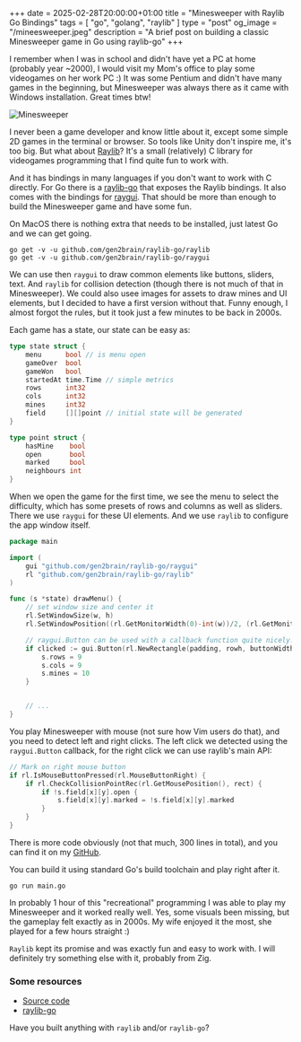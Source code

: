 +++
date = 2025-02-28T20:00:00+01:00
title = "Minesweeper with Raylib Go Bindings"
tags = [ "go", "golang", "raylib" ]
type = "post"
og_image = "/mineesweeper.jpeg"
description = "A brief post on building a classic Minesweeper game in Go using raylib-go"
+++

I remember when I was in school and didn't have yet a PC at home (probably year ~2000), I would visit my Mom's office to play some videogames on her work PC :) It was some Pentium and didn't have many games in the beginning, but Minesweeper was always there as it came with Windows installation. Great times btw!

![Minesweeper](/mineesweeper.jpeg)

I never been a game developer and know little about it, except some simple 2D games in the terminal or browser. So tools like Unity don't inspire me, it's too big. But what about [Raylib](https://www.raylib.com/)? It's a small (relatively) C library for videogames programming that I find quite fun to work with.

And it has bindings in many languages if you don't want to work with C directly. For Go there is a [raylib-go](https://github.com/gen2brain/raylib-go) that exposes the Raylib bindings. It also comes with the bindings for [raygui](https://pkg.go.dev/github.com/gen2brain/raylib-go/raygui). That should be more than enough to build the Minesweeper game and have some fun.

On MacOS there is nothing extra that needs to be installed, just latest Go and we can get going.

```
go get -v -u github.com/gen2brain/raylib-go/raylib
go get -v -u github.com/gen2brain/raylib-go/raygui
```

We can use then `raygui` to draw common elements like buttons, sliders, text. And `raylib` for collision detection (though there is not much of that in Minesweeper). We could also usee images for assets to draw mines and UI elements, but I decided to have a first version without that. Funny enough, I almost forgot the rules, but it took just a few minutes to be back in 2000s.

Each game has a state, our state can be easy as:

```go
type state struct {
    menu      bool // is menu open
    gameOver  bool
    gameWon   bool
    startedAt time.Time // simple metrics
    rows      int32
    cols      int32
    mines     int32
    field     [][]point // initial state will be generated
}

type point struct {
    hasMine    bool
    open       bool
    marked     bool
    neighbours int
}
```

When we open the game for the first time, we see the menu to select the difficulty, which has some presets of rows and columns as well as sliders. There we use `raygui` for these UI elements. And we use `raylib` to configure the app window itself.

```go
package main

import (
    gui "github.com/gen2brain/raylib-go/raygui"
    rl "github.com/gen2brain/raylib-go/raylib"
)

func (s *state) drawMenu() {
    // set window size and center it
    rl.SetWindowSize(w, h)
    rl.SetWindowPosition((rl.GetMonitorWidth(0)-int(w))/2, (rl.GetMonitorHeight(0)-int(h))/2)

    // raygui.Button can be used with a callback function quite nicely!
    if clicked := gui.Button(rl.NewRectangle(padding, rowh, buttonWidth, size), "BEGINNER"); clicked {
        s.rows = 9
        s.cols = 9
        s.mines = 10
    }


    // ...
}
```

You play Minesweeper with mouse (not sure how Vim users do that), and you need to detect left and right clicks. The left click we detected using the `raygui.Button` callback, for the right click we can use raylib's main API:

```go
// Mark on right mouse button
if rl.IsMouseButtonPressed(rl.MouseButtonRight) {
    if rl.CheckCollisionPointRec(rl.GetMousePosition(), rect) {
        if !s.field[x][y].open {
            s.field[x][y].marked = !s.field[x][y].marked
        }
    }
}
```

There is more code obviously (not that much, 300 lines in total), and you can find it on my [GitHub](https://github.com/plutov/packagemain/blob/master/minesweeper/main.go).

You can build it using standard Go's build toolchain and play right after it.

```
go run main.go
```

In probably 1 hour of this "recreational" programming I was able to play my Minesweeper and it worked really well. Yes, some visuals been missing, but the gameplay felt exactly as in 2000s. My wife enjoyed it the most, she played for a few hours straight :)

`Raylib` kept its promise and was exactly fun and easy to work with. I will definitely try something else with it, probably from Zig.

### Some resources

- [Source code](https://github.com/plutov/packagemain/blob/master/minesweeper/main.go)
- [raylib-go](https://github.com/gen2brain/raylib-go)

Have you built anything with `raylib` and/or `raylib-go`? 

